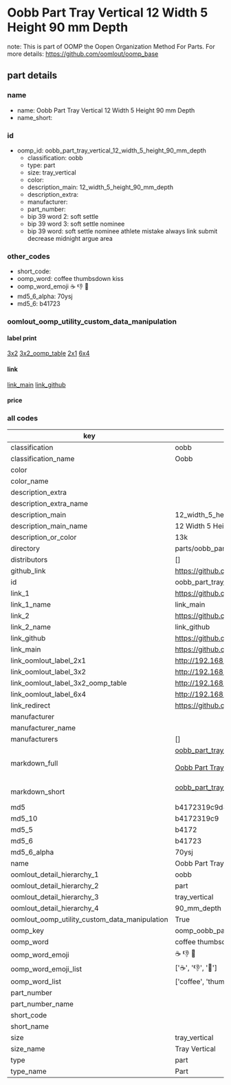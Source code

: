# Oobb Part Tray Vertical 12 Width 5 Height 90 mm Depth  

note: This is part of OOMP the Oopen Organization Method For Parts. For more details: https://github.com/oomlout/oomp_base

##  part details
  







### name
* name: Oobb Part Tray Vertical 12 Width 5 Height 90 mm Depth
* name_short: 
### id
* oomp_id: oobb_part_tray_vertical_12_width_5_height_90_mm_depth
  * classification: oobb
  * type: part
  * size: tray_vertical
  * color: 
  * description_main: 12_width_5_height_90_mm_depth
  * description_extra: 
  * manufacturer: 
  * part_number: 
  * bip 39 word 2: soft settle
  * bip 39 word 3: soft settle nominee
  * bip 39 word: soft settle nominee athlete mistake always link submit decrease midnight argue area

### other_codes
* short_code: 
* oomp_word: coffee thumbsdown kiss
* oomp_word_emoji :coffee: :thumbsdown: :kiss:
* md5_6_alpha: 70ysj
* md5_6: b41723






### oomlout_oomp_utility_custom_data_manipulation
#### label print
[3x2](http://192.168.1.245:1112/?label=oomp%2070ysj)
[3x2_oomp_table](http://192.168.1.108:1112/?label=oomp%2070ysj)
[2x1](http://192.168.1.242:1112/?label=oomp%2070ysj)
[6x4](http://192.168.1.55:1112/?label=oomp%2070ysj)    

#### link

[link_main](https://github.com/oomlout/oomlout_oomp_version_1_messy/tree/main/parts/oobb_part_tray_vertical_12_width_5_height_90_mm_depth) [link_github](https://github.com/oomlout/oomlout_oomp_version_1_messy/tree/main/parts/oobb_part_tray_vertical_12_width_5_height_90_mm_depth)                             

#### price







### all codes 
| key | value |  
| --- | --- |  
| classification | oobb |  
| classification_name | Oobb |  
| color |  |  
| color_name |  |  
| description_extra |  |  
| description_extra_name |  |  
| description_main | 12_width_5_height_90_mm_depth |  
| description_main_name | 12 Width 5 Height 90 mm Depth |  
| description_or_color | 13k |  
| directory | parts/oobb_part_tray_vertical_12_width_5_height_90_mm_depth |  
| distributors | [] |  
| github_link | https://github.com/oomlout/oomlout_oomp_part_src/tree/main/parts/oobb_part_tray_vertical_12_width_5_height_90_mm_depth |  
| id | oobb_part_tray_vertical_12_width_5_height_90_mm_depth |  
| link_1 | https://github.com/oomlout/oomlout_oomp_version_1_messy/tree/main/parts/oobb_part_tray_vertical_12_width_5_height_90_mm_depth |  
| link_1_name | link_main |  
| link_2 | https://github.com/oomlout/oomlout_oomp_version_1_messy/tree/main/parts/oobb_part_tray_vertical_12_width_5_height_90_mm_depth |  
| link_2_name | link_github |  
| link_github | https://github.com/oomlout/oomlout_oomp_version_1_messy/tree/main/parts/oobb_part_tray_vertical_12_width_5_height_90_mm_depth |  
| link_main | https://github.com/oomlout/oomlout_oomp_version_1_messy/tree/main/parts/oobb_part_tray_vertical_12_width_5_height_90_mm_depth |  
| link_oomlout_label_2x1 | http://192.168.1.242:1112/?label=oomp%2070ysj |  
| link_oomlout_label_3x2 | http://192.168.1.245:1112/?label=oomp%2070ysj |  
| link_oomlout_label_3x2_oomp_table | http://192.168.1.108:1112/?label=oomp%2070ysj |  
| link_oomlout_label_6x4 | http://192.168.1.55:1112/?label=oomp%2070ysj |  
| link_redirect | https://github.com/oomlout/oomlout_oomp_version_1_messy/tree/main/parts/oobb_part_tray_vertical_12_width_5_height_90_mm_depth |  
| manufacturer |  |  
| manufacturer_name |  |  
| manufacturers | [] |  
| markdown_full | [oobb_part_tray_vertical_12_width_5_height_90_mm_depth](none)<br>[](none)<br>[Oobb Part Tray Vertical 12 Width 5 Height 90 Mm Depth](none)<br><br> |  
| markdown_short | [oobb_part_tray_vertical_12_width_5_height_90_mm_depth](none)<br><br> |  
| md5 | b4172319c9d810401e46f0e32bf11e72 |  
| md5_10 | b4172319c9 |  
| md5_5 | b4172 |  
| md5_6 | b41723 |  
| md5_6_alpha | 70ysj |  
| name | Oobb Part Tray Vertical 12 Width 5 Height 90 mm Depth |  
| oomlout_detail_hierarchy_1 | oobb |  
| oomlout_detail_hierarchy_2 | part |  
| oomlout_detail_hierarchy_3 | tray_vertical |  
| oomlout_detail_hierarchy_4 | 90_mm_depth |  
| oomlout_oomp_utility_custom_data_manipulation | True |  
| oomp_key | oomp_oobb_part_tray_vertical_12_width_5_height_90_mm_depth |  
| oomp_word | coffee thumbsdown kiss |  
| oomp_word_emoji | :coffee: :thumbsdown: :kiss: |  
| oomp_word_emoji_list | [':coffee:', ':thumbsdown:', ':kiss:'] |  
| oomp_word_list | ['coffee', 'thumbsdown', 'kiss'] |  
| part_number |  |  
| part_number_name |  |  
| short_code |  |  
| short_name |  |  
| size | tray_vertical |  
| size_name | Tray Vertical |  
| type | part |  
| type_name | Part |  
